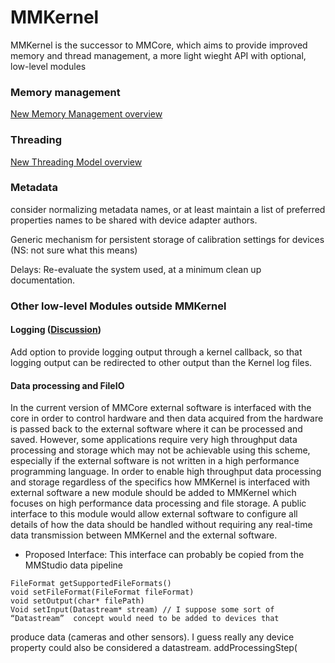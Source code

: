# MMKernel

MMKernel is the successor to MMCore, which aims to provide improved memory and thread management, a more light wieght API with optional, low-level modules

### Memory management
[New Memory Management overview](memory_management.md)


### Threading
[New Threading Model overview](threading.md)  


### Metadata
consider normalizing metadata names, or at least maintain a list of preferred properties names to be shared with device adapter authors.

Generic mechanism for persistent storage of calibration settings for devices (NS: not sure what this means)

Delays: Re-evaluate the system used, at a minimum clean up documentation.


### Other low-level Modules outside MMKernel

#### Logging ([Discussion](https://github.com/micro-manager/futureMMCore/issues/12))

Add option to provide logging output through a kernel callback, so that logging output can be redirected to other output than the Kernel log files.


#### Data processing and FileIO
In the current version of MMCore external software is interfaced with the core in order to control hardware and then data acquired from the hardware is passed back to the external software where it can be processed and saved. However, some applications require very high throughput data processing and storage which may not be achievable using this scheme, especially if the external software is not written in a high performance programming language. In order to enable high throughput data processing and storage regardless of the specifics how MMKernel is interfaced with external software a new module should be added to MMKernel which focuses on high performance data processing and file storage. A public interface to this module would allow external software to configure all details of how the data should be handled without requiring any real-time data transmission between MMKernel and the external software.

* Proposed Interface: This interface can probably be copied from the MMStudio data pipeline
```
FileFormat getSupportedFileFormats()
void setFileFormat(FileFormat fileFormat)
void setOutput(char* filePath)
Void setInput(Datastream* stream) // I suppose some sort of “Datastream”  concept would need to be added to devices that 
```
produce data (cameras and other sensors). I guess really any device property could also be considered a datastream.
    addProcessingStep(
